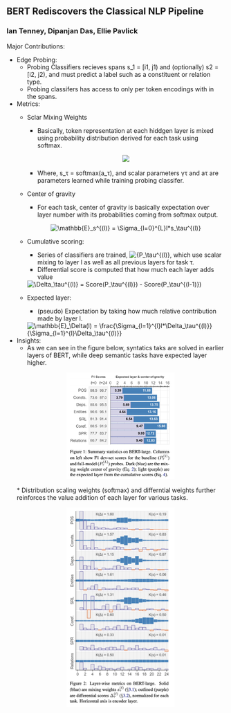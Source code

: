 ## BERT Rediscovers the Classical NLP Pipeline
### Ian Tenney, Dipanjan Das, Ellie Pavlick

Major Contributions:
* Edge Probing:
    * Probing Classifiers recieves spans s_1 = [i1, j1) and (optionally) s2 = [i2, j2), and must predict a label such as a constituent or relation type.
    * Probing classifers has access to only per token encodings with in the spans.
* Metrics:
    * Sclar Mixing Weights
        * Basically, token representation at each hiddgen layer is mixed using probability distribution derived for each task using softmax.

        <p align="center">
        <img align="centre" src="https://render.githubusercontent.com/render/math?math=\Large%20h_{i,\tau}_%20=%20\gamma\sum_{l=0}^{L} s_\tau^{(l)} * h_i^{(l)}">
        </p>

        * Where, s_τ = softmax(a_τ), and scalar parameters γτ and aτ are parameters learned while training probing classifer.
    * Center of gravity
        * For each task, center of gravity is basically expectation over layer number with its probabilities coming from softmax output.
         <p align="center">
        <img src="https://i.upmath.me/svg/%5Cmathbb%7BE%7D_s%5E%7B(l)%7D%20%3D%20%5CSigma_%7Bl%3D0%7D%5E%7BL%7Dl*s_%5Ctau%5E%7B(l)%7D" alt="\mathbb{E}_s^{(l)} = \Sigma_{l=0}^{L}l*s_\tau^{(l)}" />
        </p>
    * Cumulative scoring: 
        * Series of classifiers are trained, <img src="https://i.upmath.me/svg/%7BP_%5Ctau%5E%7B(l)%7D" alt="{P_\tau^{(l)}" />, which use scalar mixing to layer l as well as all previous layers for task τ.
        * Differential score is computed that how much each layer adds value
        <img src="https://i.upmath.me/svg/%5CDelta_%5Ctau%5E%7B(l)%7D%20%3D%20Score(P_%5Ctau%5E%7B(l)%7D)%20-%20Score(P_%5Ctau%5E%7B(l-1)%7D)" alt="\Delta_\tau^{(l)} = Score(P_\tau^{(l)}) - Score(P_\tau^{(l-1)})" />
    * Expected layer:
        * (pseudo) Expectation by taking how much relative contribution made by layer l. 
        <img src="https://i.upmath.me/svg/%5Cmathbb%7BE%7D_%5CDelta(l)%20%3D%20%5Cfrac%7B%5CSigma_%7Bl%3D1%7D%5E%7Bl%7Dl*%5CDelta_%5Ctau%5E%7B(l)%7D%7D%7B%5CSigma_%7Bl%3D1%7D%5E%7Bl%7D%5CDelta_%5Ctau%5E%7B(l)%7D%7D" alt="\mathbb{E}_\Delta(l) = \frac{\Sigma_{l=1}^{l}l*\Delta_\tau^{(l)}}{\Sigma_{l=1}^{l}\Delta_\tau^{(l)}}" />
* Insights:
    * As we can see in the figure below, syntatics taks are solved in earlier layers of BERT, while deep semantic tasks have expected layer higher. 
    <p align="center">
    <img width=250 src="images/bert_analysis_nlp_center_of_gravity_expected_layer.png"></p>
    * Distribution scaling weights (softmax) and differntial weights further reinforces the value addition of each layer for various tasks.
    <p align="center"><img width=250 src="images/bert_analysis_nlp_scaling_weights_differential_scores.png"></p>


                
        


    